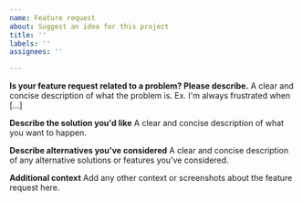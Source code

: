 ```yaml
---
name: Feature request
about: Suggest an idea for this project
title: ''
labels: ''
assignees: ''

---
```

<!--
Copyright 2023, Matthias Reik <fledex@reik.org>

SPDX-License-Identifier: Apache-2.0
-->

**Is your feature request related to a problem? Please describe.**
A clear and concise description of what the problem is. Ex. I'm always frustrated when [...]

**Describe the solution you'd like**
A clear and concise description of what you want to happen.

**Describe alternatives you've considered**
A clear and concise description of any alternative solutions or features you've considered.

**Additional context**
Add any other context or screenshots about the feature request here.
